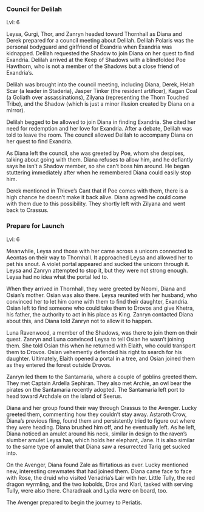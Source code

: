 ### Council for Delilah

Lvl: 6

  

Leysa, Gurgi, Thor, and Zanryn headed toward Thornhall as Diana and Derek prepared for a council meeting about Delilah. Delilah Polaris was the personal bodyguard and girlfriend of Exandria when Exandria was kidnapped. Delilah requested the Shadow to join Diana on her quest to find Exandria. Delilah arrived at the Keep of Shadows with a blindfolded Poe Hawthorn, who is not a member of the Shadows but a close friend of Exandria’s.

Delilah was brought into the council meeting, including Diana, Derek, Helah Scar (a leader in Staderia), Jasper Tinker (the resident artificer), Kagan Coal (a Goliath over assassinations), Zilyana (representing the Thorn Touched Tribe), and the Shadow (which is just a minor illusion created by Diana on a mirror).

Delilah begged to be allowed to join Diana in finding Exandria. She cited her need for redemption and her love for Exandria. After a debate, Delilah was told to leave the room. The council allowed Delilah to accompany Diana on her quest to find Exandria.

As Diana left the council, she was greeted by Poe, whom she despises, talking about going with them. Diana refuses to allow him, and he defiantly says he isn’t a Shadow member, so she can’t boss him around. He began stuttering immediately after when he remembered Diana could easily stop him.

Derek mentioned in Thieve’s Cant that if Poe comes with them, there is a high chance he doesn’t make it back alive. Diana agreed he could come with them due to this possibility. They shortly left with Zilyana and went back to Crassus.

### Prepare for Launch

Lvl: 6

  

Meanwhile, Leysa and those with her came across a unicorn connected to Aeontas on their way to Thornhall. It approached Leysa and allowed her to pet his snout. A violet portal appeared and sucked the unicorn through it. Leysa and Zanryn attempted to stop it, but they were not strong enough. Leysa had no idea what the portal led to.

When they arrived in Thornhall, they were greeted by Neomi, Diana and Osian’s mother. Osian was also there. Leysa reunited with her husband, who convinced her to let him come with them to find their daughter, Exandria. Osian left to find someone who could take them to Drovos and give Khetra, his father, the authority to act in his place as King. Zanryn contacted Diana about this, and Diana told Zanryn not to allow it to happen.

Luna Ravenwood, a member of the Shadows, was there to join them on their quest. Zanryn and Luna convinced Leysa to tell Osian he wasn’t joining them. She told Osian this when he returned with Elaith, who could transport them to Drovos. Osian vehemently defended his right to search for his daughter. Ultimately, Elaith opened a portal in a tree, and Osian joined them as they entered the forest outside Drovos.

Zanryn led them to the Santamaria, where a couple of goblins greeted them. They met Captain Ardella Sephiran. They also met Archie, an owl bear the pirates on the Santamaria recently adopted. The Santamaria left port to head toward Archdale on the island of Seerus.

Diana and her group found their way through Crassus to the Avenger. Lucky greeted them, commenting how they couldn’t stay away. Astaroth Crow, Diana’s previous fling, found them and persistently tried to figure out where they were heading. Diana brushed him off, and he eventually left. As he left, Diana noticed an amulet around his neck, similar in design to the raven’s slumber amulet Leysa has, which holds her elephant, Jane. It is also similar to the same type of amulet that Diana saw a resurrected Tariq get sucked into.

On the Avenger, Diana found Zale as flirtatious as ever. Lucky mentioned new, interesting crewmates that had joined them. Diana came face to face with Rose, the druid who visited Venadria’s Lair with her. Little Tully, the red dragon wyrmling, and the two kobolds, Drox and Klari, tasked with serving Tully, were also there. Charadraak and Lydia were on board, too.

The Avenger prepared to begin the journey to Periatis.